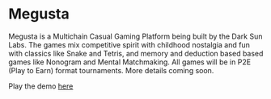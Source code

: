# Megusta

Megusta is a Multichain Casual Gaming Platform being built by the Dark Sun Labs. The games mix competitive spirit with childhood nostalgia and fun with classics like Snake and Tetris, and memory and deduction based based games like Nonogram and Mental Matchmaking. All games will be in P2E (Play to Earn) format tournaments. More details coming soon.  

Play the demo [here](https://megustaapp.netlify.app)

